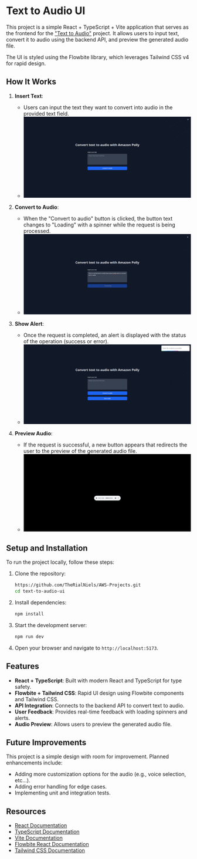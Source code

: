 # Text to Audio UI

This project is a simple React + TypeScript + Vite application that serves as the frontend for the ["Text to Audio"](../text-to-audio/README.md) project. It allows users to input text, convert it to audio using the backend API, and preview the generated audio file.

The UI is styled using the Flowbite library, which leverages Tailwind CSS v4 for rapid design.

## How It Works

1. **Insert Text**:

   - Users can input the text they want to convert into audio in the provided text field.
   - ![Insert Text](./docs/home-page.png)

2. **Convert to Audio**:

   - When the "Convert to audio" button is clicked, the button text changes to "Loading" with a spinner while the request is being processed.
   - ![Loading Spinner](./docs/converting-text.png)

3. **Show Alert**:

   - Once the request is completed, an alert is displayed with the status of the operation (success or error).
   - ![Show Alert](./docs/text-converted.png)

4. **Preview Audio**:
   - If the request is successful, a new button appears that redirects the user to the preview of the generated audio file.
   - ![Preview Audio](./docs/preview-audio.png)

## Setup and Installation

To run the project locally, follow these steps:

1. Clone the repository:

   ```bash
   https://github.com/TheRialNiels/AWS-Projects.git
   cd text-to-audio-ui
   ```

2. Install dependencies:

   ```bash
   npm install
   ```

3. Start the development server:

   ```bash
   npm run dev
   ```

4. Open your browser and navigate to `http://localhost:5173`.

## Features

- **React + TypeScript**: Built with modern React and TypeScript for type safety.
- **Flowbite + Tailwind CSS**: Rapid UI design using Flowbite components and Tailwind CSS.
- **API Integration**: Connects to the backend API to convert text to audio.
- **User Feedback**: Provides real-time feedback with loading spinners and alerts.
- **Audio Preview**: Allows users to preview the generated audio file.

## Future Improvements

This project is a simple design with room for improvement. Planned enhancements include:

- Adding more customization options for the audio (e.g., voice selection, etc...).
- Adding error handling for edge cases.
- Implementing unit and integration tests.

## Resources

- [React Documentation](https://reactjs.org/docs/getting-started.html)
- [TypeScript Documentation](https://www.typescriptlang.org/docs/)
- [Vite Documentation](https://vitejs.dev/guide/)
- [Flowbite React Documentation](https://flowbite-react.com/docs/getting-started/introduction)
- [Tailwind CSS Documentation](https://tailwindcss.com/docs/installation)

